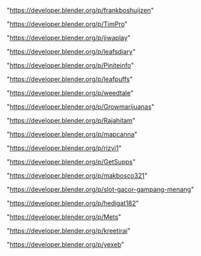 "https://developer.blender.org/p/frankboshuijzen"

"https://developer.blender.org/p/TimPro"

"https://developer.blender.org/p/jiwaplay"

"https://developer.blender.org/p/leafsdiary"

"https://developer.blender.org/p/Piniteinfo"

"https://developer.blender.org/p/leafpuffs"

"https://developer.blender.org/p/weedtale"

"https://developer.blender.org/p/Growmarijuanas"

"https://developer.blender.org/p/Rajahitam"

"https://developer.blender.org/p/mapcanna"

"https://developer.blender.org/p/rizvi1"

"https://developer.blender.org/p/GetSupps"

"https://developer.blender.org/p/makbosco321"

"https://developer.blender.org/p/slot-gacor-gampang-menang"

"https://developer.blender.org/p/hedigat182"

"https://developer.blender.org/p/Mets"

"https://developer.blender.org/p/kreetirai"

"https://developer.blender.org/p/yexeb"

